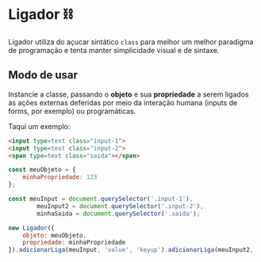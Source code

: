 # Ligador ⛓
Ligador utiliza do açucar sintático `class` para melhor um melhor paradigma de programação e tenta manter simplicidade visual e de sintaxe.

## Modo de usar
Instancie a classe, passando o **objeto** e sua **propriedade** a serem ligados às ações externas deferidas por meio da interação humana (inputs de forms, por exemplo) ou programáticas.

Taqui um exemplo:
```html
<input type=text class="input-1">
<input type=text class="input-2">
<span type=text class="saida"></span>
```

```javascript
const meuObjeto = {
    minhaPropriedade: 123
};

const meuInput = document.querySelector('.input-1'),
        meuInput2 = document.querySelector('.input-2'),
        minhaSaida = document.querySelector('.saida');

new Ligador({
    objeto: meuObjeto,
    propriedade: minhaPropriedade
}).adicionarLiga(meuInput, 'value', 'keyup').adicionarLiga(meuInput2, 'value', 'keyup').adicionarLiga(minhaSaida, 'innerHTML');
```